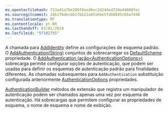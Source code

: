 ```yaml
---
ms.openlocfilehash: 733a41a76e289f8aed6ec2d246ed720e44808fec
ms.sourcegitcommit: 24b1f6decbb17bb22a45166e5fdb0845c65af498
ms.translationtype: MT
ms.contentlocale: pt-BR
ms.lasthandoff: 03/01/2019
ms.locfileid: "57182755"
---
```

A chamada para [AddIdentity](/dotnet/api/microsoft.extensions.dependencyinjection.identityservicecollectionextensions.addidentity) define as configurações de esquema padrão. O [AddAuthentication(String)](/dotnet/api/microsoft.extensions.dependencyinjection.authenticationservicecollectionextensions.addauthentication#Microsoft_Extensions_DependencyInjection_AuthenticationServiceCollectionExtensions_AddAuthentication_Microsoft_Extensions_DependencyInjection_IServiceCollection_System_String_) conjuntos de sobrecarregar os [DefaultScheme](/dotnet/api/microsoft.aspnetcore.authentication.authenticationoptions.defaultscheme) propriedade. O [AddAuthentication (ação&lt;AuthenticationOptions&gt;)](/dotnet/api/microsoft.extensions.dependencyinjection.authenticationservicecollectionextensions.addauthentication#Microsoft_Extensions_DependencyInjection_AuthenticationServiceCollectionExtensions_AddAuthentication_Microsoft_Extensions_DependencyInjection_IServiceCollection_System_Action_Microsoft_AspNetCore_Authentication_AuthenticationOptions__) sobrecarga permite configurar opções de autenticação, que podem ser usadas para definir os esquemas de autenticação padrão para finalidades diferentes. As chamadas subsequentes para `AddAuthentication` substituição configurada anteriormente [AuthenticationOptions](/dotnet/api/microsoft.aspnetcore.builder.authenticationoptions) propriedades.

[AuthenticationBuilder](/dotnet/api/microsoft.aspnetcore.authentication.authenticationbuilder) métodos de extensão que registra um manipulador de autenticação podem ser chamados apenas uma vez por esquema de autenticação. Há sobrecargas que permitem configurar as propriedades de esquema, o nome de esquema e nome de exibição.
